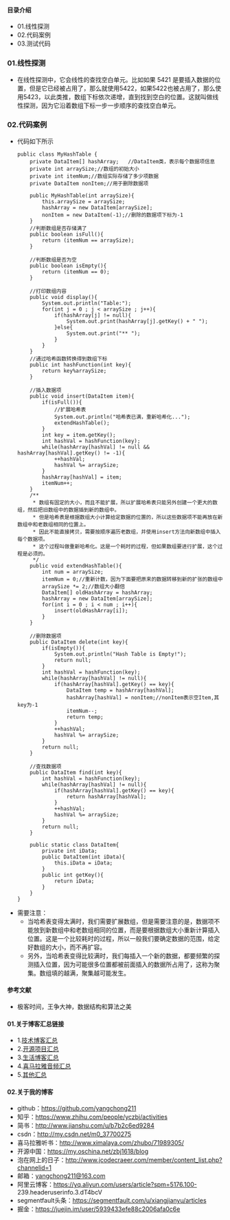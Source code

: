 #### 目录介绍
- 01.线性探测
- 02.代码案例
- 03.测试代码





### 01.线性探测
- 在线性探测中，它会线性的查找空白单元。比如如果 5421 是要插入数据的位置，但是它已经被占用了，那么就使用5422，如果5422也被占用了，那么使用5423，以此类推，数组下标依次递增，直到找到空白的位置。这就叫做线性探测，因为它沿着数组下标一步一步顺序的查找空白单元。


### 02.代码案例
- 代码如下所示
    ```
    public class MyHashTable {
        private DataItem[] hashArray;   //DataItem类，表示每个数据项信息
        private int arraySize;//数组的初始大小
        private int itemNum;//数组实际存储了多少项数据
        private DataItem nonItem;//用于删除数据项
         
        public MyHashTable(int arraySize){
            this.arraySize = arraySize;
            hashArray = new DataItem[arraySize];
            nonItem = new DataItem(-1);//删除的数据项下标为-1
        }
        //判断数组是否存储满了
        public boolean isFull(){
            return (itemNum == arraySize);
        }
         
        //判断数组是否为空
        public boolean isEmpty(){
            return (itemNum == 0);
        }
         
        //打印数组内容
        public void display(){
            System.out.println("Table:");
            for(int j = 0 ; j < arraySize ; j++){
                if(hashArray[j] != null){
                    System.out.print(hashArray[j].getKey() + " ");
                }else{
                    System.out.print("** ");
                }
            }
        }
        //通过哈希函数转换得到数组下标
        public int hashFunction(int key){
            return key%arraySize;
        }
         
        //插入数据项
        public void insert(DataItem item){
            if(isFull()){
                //扩展哈希表
                System.out.println("哈希表已满，重新哈希化...");
                extendHashTable();
            }
            int key = item.getKey();
            int hashVal = hashFunction(key);
            while(hashArray[hashVal] != null && hashArray[hashVal].getKey() != -1){
                ++hashVal;
                hashVal %= arraySize;
            }
            hashArray[hashVal] = item;
            itemNum++;
        }
        /**
         * 数组有固定的大小，而且不能扩展，所以扩展哈希表只能另外创建一个更大的数组，然后把旧数组中的数据插到新的数组中。
         * 但是哈希表是根据数组大小计算给定数据的位置的，所以这些数据项不能再放在新数组中和老数组相同的位置上。
         * 因此不能直接拷贝，需要按顺序遍历老数组，并使用insert方法向新数组中插入每个数据项。
         * 这个过程叫做重新哈希化。这是一个耗时的过程，但如果数组要进行扩展，这个过程是必须的。
         */
        public void extendHashTable(){
            int num = arraySize;
            itemNum = 0;//重新计数，因为下面要把原来的数据转移到新的扩张的数组中
            arraySize *= 2;//数组大小翻倍
            DataItem[] oldHashArray = hashArray;
            hashArray = new DataItem[arraySize];
            for(int i = 0 ; i < num ; i++){
                insert(oldHashArray[i]);
            }
        }
         
        //删除数据项
        public DataItem delete(int key){
            if(isEmpty()){
                System.out.println("Hash Table is Empty!");
                return null;
            }
            int hashVal = hashFunction(key);
            while(hashArray[hashVal] != null){
                if(hashArray[hashVal].getKey() == key){
                    DataItem temp = hashArray[hashVal];
                    hashArray[hashVal] = nonItem;//nonItem表示空Item,其key为-1
                    itemNum--;
                    return temp;
                }
                ++hashVal;
                hashVal %= arraySize;
            }
            return null;
        }
         
        //查找数据项
        public DataItem find(int key){
            int hashVal = hashFunction(key);
            while(hashArray[hashVal] != null){
                if(hashArray[hashVal].getKey() == key){
                    return hashArray[hashVal];
                }
                ++hashVal;
                hashVal %= arraySize;
            }
            return null;
        }
         
        public static class DataItem{
            private int iData;
            public DataItem(int iData){
                this.iData = iData;
            }
            public int getKey(){
                return iData;
            }
        }
    }
    ```
- 需要注意：
    - 当哈希表变得太满时，我们需要扩展数组，但是需要注意的是，数据项不能放到新数组中和老数组相同的位置，而是要根据数组大小重新计算插入位置。这是一个比较耗时的过程，所以一般我们要确定数据的范围，给定好数组的大小，而不再扩容。
    - 另外，当哈希表变得比较满时，我们每插入一个新的数据，都要频繁的探测插入位置，因为可能很多位置都被前面插入的数据所占用了，这称为聚集。数组填的越满，聚集越可能发生。






#### 参考文献
- 极客时间，王争大神，数据结构和算法之美


#### 01.关于博客汇总链接
- 1.[技术博客汇总](https://www.jianshu.com/p/614cb839182c)
- 2.[开源项目汇总](https://blog.csdn.net/m0_37700275/article/details/80863574)
- 3.[生活博客汇总](https://blog.csdn.net/m0_37700275/article/details/79832978)
- 4.[喜马拉雅音频汇总](https://www.jianshu.com/p/f665de16d1eb)
- 5.[其他汇总](https://www.jianshu.com/p/53017c3fc75d)



#### 02.关于我的博客
- github：https://github.com/yangchong211
- 知乎：https://www.zhihu.com/people/yczbj/activities
- 简书：http://www.jianshu.com/u/b7b2c6ed9284
- csdn：http://my.csdn.net/m0_37700275
- 喜马拉雅听书：http://www.ximalaya.com/zhubo/71989305/
- 开源中国：https://my.oschina.net/zbj1618/blog
- 泡在网上的日子：http://www.jcodecraeer.com/member/content_list.php?channelid=1
- 邮箱：yangchong211@163.com
- 阿里云博客：https://yq.aliyun.com/users/article?spm=5176.100- 239.headeruserinfo.3.dT4bcV
- segmentfault头条：https://segmentfault.com/u/xiangjianyu/articles
- 掘金：https://juejin.im/user/5939433efe88c2006afa0c6e







